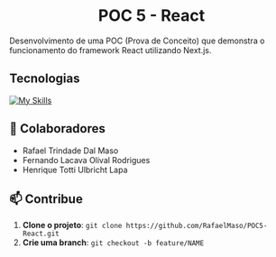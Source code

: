 <h1 align="center" style="font-weight: bold;">POC 5 - React</h1>

Desenvolvimento de uma POC (Prova de Conceito) que demonstra o funcionamento do framework React utilizando Next.js.

<h2 id="tecnologias">Tecnologias</h2>

[![My Skills](https://skillicons.dev/icons?i=html,css,js,react&theme=light)](https://skillicons.dev)

<h2 id="colabs">🤝 Colaboradores</h2>

- Rafael Trindade Dal Maso
- Fernando Lacava Olival Rodrigues
- Henrique Totti Ulbricht Lapa

<h2 id="contribue">📫 Contribue</h2>

1. **Clone o projeto**: `git clone https://github.com/RafaelMaso/POC5-React.git`
2. **Crie uma branch**: `git checkout -b feature/NAME`
